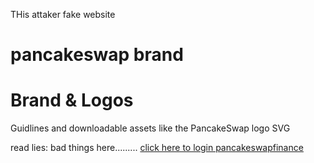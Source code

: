 THis attaker fake website 

# pancakeswap brand 
<h1>Brand & Logos</h1>
Guidlines and downloadable assets like the PancakeSwap logo SVG

read lies: bad things here.........
<a href="evil.com">click here to login pancakeswapfinance<a/>
 
